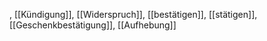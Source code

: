 , [[Kündigung]], [[Widerspruch]], [[bestätigen]], [[stätigen]], [[Geschenkbestätigung]], [[Aufhebung]]